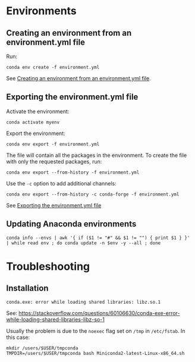 # Environments

## Creating an environment from an environment.yml file

Run:

```
conda env create -f environment.yml
```

See [Creating an environment from an environment.yml file](https://docs.conda.io/projects/conda/en/latest/user-guide/tasks/manage-environments.html#creating-an-environment-from-an-environment-yml-file).

## Exporting the environment.yml file

Activate the environment:

```
conda activate myenv
```

Export the environment:

```
conda env export -f environment.yml
```

The file will contain all the packages in the environment. To create the file with only the requested packages, run:

```
conda env export --from-history -f environment.yml
```

Use the `-c` option to add additional channels:

```
conda env export --from-history -c conda-forge -f environment.yml
```

See [Exporting the environment.yml file](https://docs.conda.io/projects/conda/en/latest/user-guide/tasks/manage-environments.html#exporting-the-environment-yml-file)

## Updating Anaconda environments

```
conda info --envs | awk '{ if ($1 != "#" && $1 != "") { print $1 } }' | while read env ; do conda update -n $env -y --all ; done
```

# Troubleshooting

## Installation

```
conda.exe: error while loading shared libraries: libz.so.1
```

See: https://stackoverflow.com/questions/60106630/conda-exe-error-while-loading-shared-libraries-libz-so-1

Usually the problem is due to the `noexec` flag set on `/tmp` in `/etc/fstab`. In this case:

```
mkdir /users/$USER/tmpconda
TMPDIR=/users/$USER/tmpconda bash Miniconda2-latest-Linux-x86_64.sh
```

